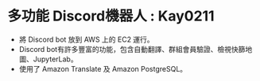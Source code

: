 # 多功能 Discord機器人 : Kay0211
* 將 Discord bot 放到 AWS 上的 EC2 運行。
* Discord bot有許多豐富的功能，包含自動翻譯、群組會員驗證、檢視快篩地圖、JupyterLab。
* 使用了 Amazon Translate 及 Amazon PostgreSQL。
